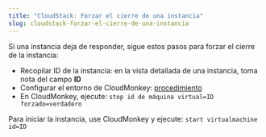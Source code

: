 ```yaml
---
title: "CloudStack: Forzar el cierre de una instancia"
slug: cloudstack-forzar-el-cierre-de-una-instancia
---
```



Si una instancia deja de responder, sigue estos pasos para forzar el cierre de la instancia:

   - Recopilar ID de la instancia: en la vista detallada de una instancia, toma nota del campo **ID**
   - Configurar el entorno de CloudMonkey: [procedimiento](../cloudstack-compute-service/install-and-config-cloudmonkey.md)
   - En CloudMonkey, ejecute: `stop id de máquina virtual=ID forzado=verdadero`

Para iniciar la instancia, use CloudMonkey y ejecute: `start virtualmachine id=ID`
